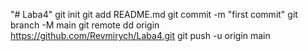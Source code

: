 "# Laba4"
git init
git add README.md
git commit -m "first commit"
git branch -M main
git remote dd origin https://github.com/Revmirych/Laba4.git
git push -u origin main
